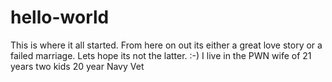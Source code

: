 # hello-world
This is where it all started.  From here on out its either a great love story or a failed marriage.  Lets hope its not the latter.  :-) 
I live in the PWN
wife of 21 years
two kids
20 year Navy Vet

